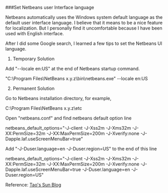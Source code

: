 ###Set Netbeans user Interface language

Netbeans automatically uses the Windows system default language as the default user interface language. I believe that it means to be a nice feature for localization. But I personally find it uncomfortable because I have been used with English interface.

After I did some Google search, I learned a few tips to set the Netbeans UI language.

1. Temporary Solution

Add "--locale en:US" at the end of Netbeans startup command. 

"C:\\Program Files\\NetBeans x.y.z\\bin\\netbeans.exe"  --locale en:US 

2. Permanent Solution

Go to Netbeans installation directory, for example,

C:\\Program Files\\NetBeans x.y.z\\etc

Open "netbeans.conf" and find netbeans default option line

netbeans_default_options="-J-client -J-Xss2m -J-Xms32m -J-XX:PermSize=32m -J-XX:MaxPermSize=200m -J-Xverify:none -J-Dapple.laf.useScreenMenuBar=true"

Add "-J-Duser.language=en -J-Duser.region=US" to the end of this line

netbeans_default_options="-J-client -J-Xss2m -J-Xms32m -J-XX:PermSize=32m -J-XX:MaxPermSize=200m -J-Xverify:none -J-Dapple.laf.useScreenMenuBar=true -J-Duser.language=en -J-Duser.region=US"

Reference:
[Tao's Sun Blog](https://blogs.oracle.com/tao/entry/set_netbeans_user_interface_language)
